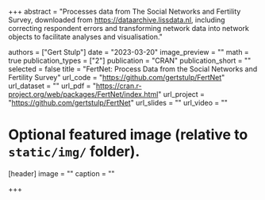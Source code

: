 +++
abstract = "Processes data from The Social Networks and Fertility Survey, downloaded from <https://dataarchive.lissdata.nl>, including correcting respondent errors and transforming network data into network objects to facilitate analyses and visualisation."

authors = ["Gert Stulp"]
date = "2023-03-20"
image_preview = ""
math = true
publication_types = ["2"]
publication = "CRAN"
publication_short = ""
selected = false
title = "FertNet: Process Data from the Social Networks and Fertility Survey"
url_code = "https://github.com/gertstulp/FertNet"
url_dataset = ""
url_pdf = "https://cran.r-project.org/web/packages/FertNet/index.html"
url_project = "https://github.com/gertstulp/FertNet"
url_slides = ""
url_video = ""

# Optional featured image (relative to `static/img/` folder).
[header]
image = ""
caption = ""

+++
